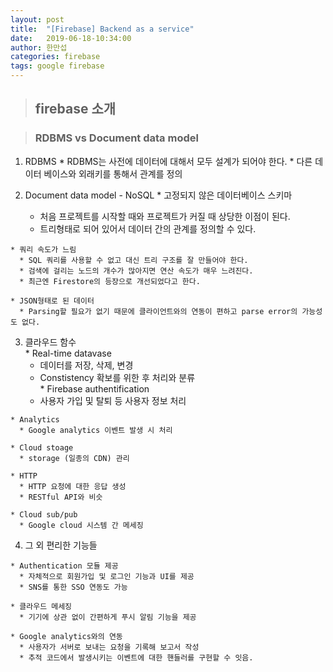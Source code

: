 ```yaml
---
layout: post
title:  "[Firebase] Backend as a service"
date:   2019-06-18-10:34:00
author: 한만섭
categories: firebase
tags: google firebase
---
```


> ## firebase 소개 


> ### RDBMS vs Document data model
  
  1. RDBMS
    * RDBMS는 사전에 데이터에 대해서 모두 설계가 되어야 한다. 
    * 다른 데이터 베이스와 외래키를 통해서 관계를 정의
  
  2. Document data model - NoSQL
    * 고정되지 않은 데이터베이스 스키마
      * 처음 프로젝트를 시작할 때와 프로젝트가 커질 때 상당한 이점이 된다. 
      * 트리형태로 되어 있어서 데이터 간의 관계를 정의할 수 있다.  
      
    * 쿼리 속도가 느림
      * SQL 쿼리를 사용할 수 없고 대신 트리 구조를 잘 만들어야 한다. 
      * 검색에 걸리는 노드의 개수가 많아지면 연산 속도가 매우 느려진다. 
      * 최근엔 Firestore의 등장으로 개선되었다고 한다. 
      
    * JSON형태로 된 데이터 
      * Parsing할 필요가 없기 때문에 클라이언트와의 연동이 편하고 parse error의 가능성도 없다.
      
      
  3. 클라우드 함수  
    * Real-time datavase  
      * 데이터를 저장, 삭제, 변경  
      * Constistency 확보를 위한 후 처리와 분류  
    * Firebase authentification  
      * 사용자 가입 및 탈퇴 등 사용자 정보 처리  
      
    * Analytics  
      * Google analytics 이벤트 발생 시 처리   
      
    * Cloud stoage  
      * storage (일종의 CDN) 관리  
      
    * HTTP  
      * HTTP 요청에 대한 응답 생성  
      * RESTful API와 비슷   
      
    * Cloud sub/pub  
      * Google cloud 시스템 간 메세징  
  
  4. 그 외 편리한 기능들
    
    * Authentication 모듈 제공  
      * 자체적으로 회원가입 및 로그인 기능과 UI를 제공   
      * SNS를 통한 SSO 연동도 가능 
    
    * 클라우드 메세징   
      * 기기에 상관 없이 간편하게 푸시 알림 기능을 제공  
      
    * Google analytics와의 연동  
      * 사용자가 서버로 보내는 요청을 기록해 보고서 작성  
      * 추적 코드에서 발생시키는 이벤트에 대한 핸들러를 구현할 수 잇음.  
      
      
